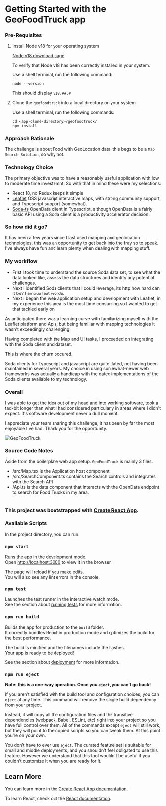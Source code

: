 # Getting Started with the GeoFoodTruck app

### Pre-Requisites
1. Install Node v18 for your operating system

   [Node v18 download page](https://nodejs.org/download/release/v18.19.1/)

   To verify that Node v18 has been correctly installed in your system.

   Use a shell terminal, run the following command:

   ```
   node --version
   ```
   This should display `v18.##.#`

2. Clone the `geofoodtruck` into a local directory on your system
   
   Use a shell terminal, run the following commands:

   ```
   cd <app-clone-directory>/geofoodtruck/
   npm install
   ```
### Approach Rationale
The challenge is about Food with GeoLocation data, this begs to be a `Map Search Solution`, so why not.

### Technology Choice
The primary objective was to have a reasonably useful application with low to moderate time investemnt. So with that in mind these were my selections:

- React 18, no Redux keeps it simple
- [Leaflet](https://leafletjs.com/) OSS javascript interactive maps, with strong community support, and Typescript support (somewhat).
- [Soda-ts](https://github.com/data-depo/soda-ts) OpenData client in Typescript, although OpenData is a fairly basic API using a Soda client is a productivity accelerator decision.

### So how did it go?
It has been a few years since I last used mapping and geolocation technologies, this was an opportunity to get back into the fray so to speak. I've always have fun and learn plenty when dealing with mapping stuff.

### My workflow
- Frist I took time to understand the source Soda data set, to see what the data looked like, assess the data structures and identify any potential challenges.
- Next I identified Soda clients that I could leverage, its http how hard can it be? Famous last words.
- Next I began the web application setup and development with Leaflet, in my experience this area is the most time consuming so I wanted to get that tackled early on.

As anticipated there was a learning curve with familiarizing myself with the Leaflet platform and Apis, but being familiar with mapping technologies it wasn't exceedingly challenging.

Having completed with the Map and UI tasks, I proceeded on integrating with the Soda client and dataset.

This is where the churn occured.

Soda clients for Typescript and javascript are quite dated, not having been maintained in several years. My choice in using somewhat-newer web frameworks was actually a handicap with the dated implementations of the Soda clients available to my technology.

### Overall
I was able to get the idea out of my head and into working software, took a tad-bit longer than what I had considered particularly in areas where I didn't expect. It's software development never a dull moment.

I appreciate your team sharing this challenge, it has been by far the most enjoyable I've had. Thank you for the opportunity.

![GeoFoodTruck](https://raw.githubusercontent.com/fredmerlo/geofoodtruck/main/geofoodtruck.gif)


### Source Code Notes
Aside from the boilerplate web app setup. `GeoFoodTruck` is mainly 3 files.
- /src/Map.tsx is the Application host component
- /src/SearchComponent.ts contains the Search controls and integrates with the Search API
- /Api.ts is the data component that interacts with the OpenData endpoint to search for Food Trucks in my area.
#
### This project was bootstrapped with [Create React App](https://github.com/facebook/create-react-app).


### Available Scripts

In the project directory, you can run:

### `npm start`

Runs the app in the development mode.\
Open [http://localhost:3000](http://localhost:3000) to view it in the browser.

The page will reload if you make edits.\
You will also see any lint errors in the console.

### `npm test`

Launches the test runner in the interactive watch mode.\
See the section about [running tests](https://facebook.github.io/create-react-app/docs/running-tests) for more information.

### `npm run build`

Builds the app for production to the `build` folder.\
It correctly bundles React in production mode and optimizes the build for the best performance.

The build is minified and the filenames include the hashes.\
Your app is ready to be deployed!

See the section about [deployment](https://facebook.github.io/create-react-app/docs/deployment) for more information.

### `npm run eject`

**Note: this is a one-way operation. Once you `eject`, you can’t go back!**

If you aren’t satisfied with the build tool and configuration choices, you can `eject` at any time. This command will remove the single build dependency from your project.

Instead, it will copy all the configuration files and the transitive dependencies (webpack, Babel, ESLint, etc) right into your project so you have full control over them. All of the commands except `eject` will still work, but they will point to the copied scripts so you can tweak them. At this point you’re on your own.

You don’t have to ever use `eject`. The curated feature set is suitable for small and middle deployments, and you shouldn’t feel obligated to use this feature. However we understand that this tool wouldn’t be useful if you couldn’t customize it when you are ready for it.

## Learn More

You can learn more in the [Create React App documentation](https://facebook.github.io/create-react-app/docs/getting-started).

To learn React, check out the [React documentation](https://reactjs.org/).
